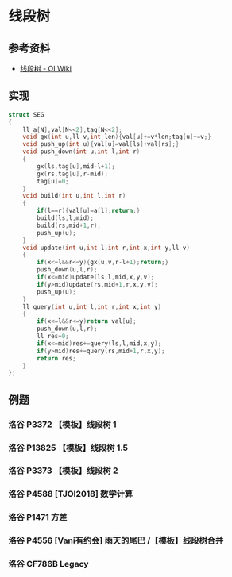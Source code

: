 # 线段树

## 参考资料

- [线段树 - OI Wiki](https://oi-wiki.org/ds/seg/)

## 实现

```cpp
struct SEG
{
	ll a[N],val[N<<2],tag[N<<2];
	void gx(int u,ll v,int len){val[u]+=v*len;tag[u]+=v;}
	void push_up(int u){val[u]=val[ls]+val[rs];}
	void push_down(int u,int l,int r)
	{
		gx(ls,tag[u],mid-l+1);
		gx(rs,tag[u],r-mid);
		tag[u]=0;
	}
	void build(int u,int l,int r)
	{
		if(l==r){val[u]=a[l];return;}
		build(ls,l,mid);
		build(rs,mid+1,r);
		push_up(u);
	}
	void update(int u,int l,int r,int x,int y,ll v)
	{
		if(x<=l&&r<=y){gx(u,v,r-l+1);return;}
		push_down(u,l,r);
		if(x<=mid)update(ls,l,mid,x,y,v);
		if(y>mid)update(rs,mid+1,r,x,y,v);
		push_up(u);
	}
	ll query(int u,int l,int r,int x,int y)
	{
		if(x<=l&&r<=y)return val[u];
		push_down(u,l,r);
		ll res=0;
		if(x<=mid)res+=query(ls,l,mid,x,y);
		if(y>mid)res+=query(rs,mid+1,r,x,y);
		return res;
	}
};
```

## 例题

### 洛谷 P3372 【模板】线段树 1

<Problem id="P3372" />

### 洛谷 P13825 【模板】线段树 1.5

<Problem id="P13825" />

### 洛谷 P3373 【模板】线段树 2

<Problem id="P3373" />

### 洛谷 P4588 [TJOI2018] 数学计算

<Problem id="P4588" />

### 洛谷 P1471 方差

<Problem id="P1471" />

### 洛谷 P4556 [Vani有约会] 雨天的尾巴 /【模板】线段树合并

<Problem id="P4556" />

### 洛谷 CF786B Legacy

<Problem id="CF786B" />
